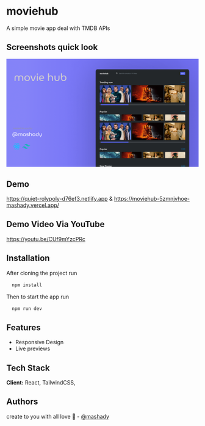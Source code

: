 # moviehub

A simple movie app deal with TMDB APIs

## Screenshots quick look

![App Screenshot](https://github.com/mashady/moviehubWeb/blob/main/promotion/appHeaderMovieHub.png)

## Demo

https://quiet-rolypoly-d76ef3.netlify.app &
https://moviehub-5zmnjvhoe-mashady.vercel.app/

## Demo Video Via YouTube

https://youtu.be/CUf9mYzcPRc

## Installation

After cloning the project run

```bash
  npm install

```

Then to start the app run

```bash
  npm run dev
```

## Features

- Responsive Design
- Live previews

## Tech Stack

**Client:** React, TailwindCSS,

## Authors

create to you with all love 💜 - [@mashady](https://www.github.com/mashady)
